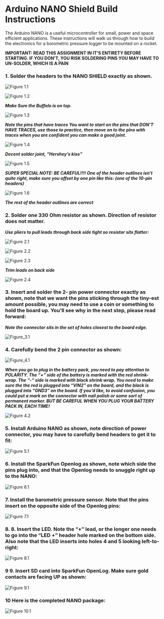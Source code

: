 # Arduino NANO Shield Build Instructions

The Arduino NANO is a useful microcontroller for small, power and space efficient applications.  These instructions will walk us through how to build the electronics for a borometric pressure logger to be mounted on a rocket.

**IMPORTANT: READ THIS ASSIGNMENT IN IT’S ENTIRETY BEFORE STARTING.  IF YOU DON’T, YOU RISK SOLDERING PINS YOU MAY HAVE TO UN-SOLDER, WHICH IS A PAIN**

### 1. Solder the headers to the NANO SHIELD exactly as shown. 

![Figure 1.1](https://github.com/WindsorHSRobotics/2021_Rocket_Lab/blob/main/Images/Figure_1.1.jpg?raw=true)

![Figure 1.2](https://github.com/WindsorHSRobotics/2021_Rocket_Lab/blob/main/Images/Figure_1.2.jpg?raw=true)

___Make Sure the Buffolo is on top.___

![Figure 1.3](https://github.com/WindsorHSRobotics/2021_Rocket_Lab/blob/main/Images/Figure_1.3.jpg?raw=true)

___Note the pins that have traces You want to start on the pins that DON’T HAVE TRACES, use those to practice, then move on to the pins with traces when you are confident you can make a good joint.___

![Figure 1.4](https://github.com/WindsorHSRobotics/2021_Rocket_Lab/blob/main/Images/Figure_1.4.jpg?raw=true)

___Decent solder joint, “Hershey’s kiss”___

![Figure 1.5](https://github.com/WindsorHSRobotics/2021_Rocket_Lab/blob/main/Images/Figure_1.5.jpg?raw=true)

___SUPER SPECIAL NOTE:  BE CAREFUL!!!! One of the header outlines isn’t quite right, make sure you offset by one pin like this: (one of the 10-pin headers)___

![Figure 1.6](https://github.com/WindsorHSRobotics/2021_Rocket_Lab/blob/main/Images/Figure_1.6.jpg?raw=true)

___The rest of the header outlines are correct___

### 2. Solder one 330 Ohm resistor as shown.  Direction of resistor does not matter.

___Use pliers to pull leads through back side tight so resistor sits flatter:___

![Figure 2.1](https://github.com/WindsorHSRobotics/2021_Rocket_Lab/blob/main/Images/Figure_3.1.jpg?raw=true)

![Figure 2.2](https://github.com/WindsorHSRobotics/2021_Rocket_Lab/blob/main/Images/Figure_2.2.jpg?raw=true)

![Figure 2.3](https://github.com/WindsorHSRobotics/2021_Rocket_Lab/blob/main/Images/Figure_2.3.jpg?raw=true)

___Trim leads on back side___

![Figure 2.4](https://github.com/WindsorHSRobotics/2021_Rocket_Lab/blob/main/Images/Figure_2.4.jpg?raw=true)

### 3. Insert and solder the 2- pin power connector exactly as shown, note that we want the pins sticking through the tiny-est amount possible, you may need to use a coin or something to hold the board up.  You’ll see why in the next step, please read forward:

___Note the connector sits in the set of holes closest to the board edge.___

![Figure_3.1](https://github.com/WindsorHSRobotics/2021_Rocket_Lab/blob/main/Images/Figure_3.1%20(1).jpg?raw=true)

### 4. Carefully bend the 2 pin connector as shown:

![Figure_4.1](https://github.com/WindsorHSRobotics/2021_Rocket_Lab/blob/main/Images/Figure_4.1%20(1).jpg?raw=true)

___When you go to plug in the battery pack, you need to pay attention to POLARITY.  The “+” side of the battery is marked with the red shrink-wrap.  The “-“ side is marked with black shrink wrap.  You need to make sure the the red is plugged into “VIN2” on the board, and the black is plugged into “GND3” on the board.  If you’d like, to avoid confusion, you could put a mark on the connector with nail polish or some sort of permanent marker.  BUT BE CAREFUL WHEN YOU PLUG YOUR BATTERY PACK IN, EACH TIME!___

![Figure 4.2](https://github.com/WindsorHSRobotics/2021_Rocket_Lab/blob/main/Images/Figure_4.2.jpg?raw=true)

### 5. Install Arduino NANO as shown, note direction of power connector, you may have to carefully bend headers to get it to fit:

![Figure 5.1](https://github.com/WindsorHSRobotics/2021_Rocket_Lab/blob/main/Images/Figure_5.1.jpg?raw=true)

### 6. Install the SparkFun Openlog as shown, note which side the pins plug into, and that the Openlog needs to snuggle right up to the NANO:

![Figure 6.1](https://github.com/WindsorHSRobotics/2021_Rocket_Lab/blob/main/Images/Figure_6.1.jpg?raw=true)

### 7. Install the barometric pressure sensor.  Note that the pins insert on the opposite side of the Openlog pins:

![Figure 7.1](https://github.com/WindsorHSRobotics/2021_Rocket_Lab/blob/main/Images/Figure_7.1.jpg?raw=true)

### 8. 8.	Insert the LED.  Note the “+” lead, or the longer one needs to go into the “LED +” header hole marked on the bottom side.  Also note that the LED inserts into holes 4 and 5 looking left-to-right:

![Figure 8.1](https://github.com/WindsorHSRobotics/2021_Rocket_Lab/blob/main/Images/Figure_8.1.jpg?raw=true)

### 9 9.	Insert SD card into SparkFun OpenLog.  Make sure gold contacts are facing UP as shown:

![Figure 9.1](https://github.com/WindsorHSRobotics/2021_Rocket_Lab/blob/main/Images/Figure_9.1.jpg?raw=true)

### 10 Here is the completed NANO package:

![Figure 10.1](https://github.com/WindsorHSRobotics/2021_Rocket_Lab/blob/main/Images/Figure_10.1.jpg?raw=true)

